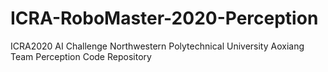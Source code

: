 # ICRA-RoboMaster-2020-Perception
 ICRA2020 AI Challenge Northwestern Polytechnical University Aoxiang Team Perception Code Repository 
